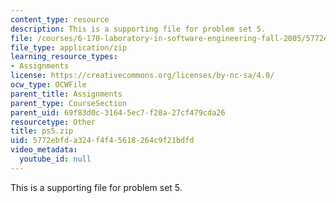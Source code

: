 ```yaml
---
content_type: resource
description: This is a supporting file for problem set 5.
file: /courses/6-170-laboratory-in-software-engineering-fall-2005/5772ebfda324f4f45618264c9f21bdfd_ps5.zip
file_type: application/zip
learning_resource_types:
- Assignments
license: https://creativecommons.org/licenses/by-nc-sa/4.0/
ocw_type: OCWFile
parent_title: Assignments
parent_type: CourseSection
parent_uid: 69f83d0c-3164-5ec7-f28a-27cf479cda26
resourcetype: Other
title: ps5.zip
uid: 5772ebfd-a324-f4f4-5618-264c9f21bdfd
video_metadata:
  youtube_id: null
---
```

This is a supporting file for problem set 5.